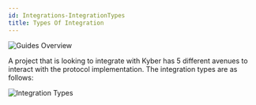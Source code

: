 ```yaml
---
id: Integrations-IntegrationTypes
title: Types Of Integration
---
```

![Guides Overview](/uploads/guidesoverview.png "Guides Overview")

A project that is looking to integrate with Kyber has 5 different avenues to interact with the protocol implementation. The integration types are as follows:

![Integration Types](/uploads/integrationtypes.png "Integration Types")
